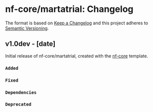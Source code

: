 # nf-core/martatrial: Changelog

The format is based on [Keep a Changelog](http://keepachangelog.com/en/1.0.0/)
and this project adheres to [Semantic Versioning](http://semver.org/spec/v2.0.0.html).

## v1.0dev - [date]

Initial release of nf-core/martatrial, created with the [nf-core](http://nf-co.re/) template.

### `Added`

### `Fixed`

### `Dependencies`

### `Deprecated`

